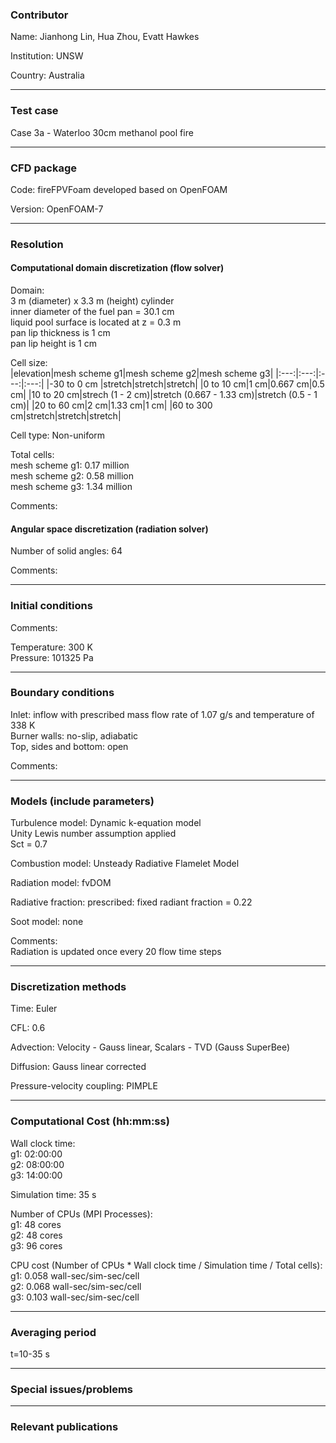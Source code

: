 
### Contributor
Name: Jianhong Lin, Hua Zhou, Evatt Hawkes

Institution: UNSW

Country: Australia

------------------

### Test case

Case 3a - Waterloo 30cm methanol pool fire

------------------

### CFD package
Code: fireFPVFoam developed based on OpenFOAM

Version: OpenFOAM-7

------------------

### Resolution

#### Computational domain discretization (flow solver)
Domain:   
3 m (diameter) x 3.3 m (height) cylinder  
inner diameter of the fuel pan = 30.1 cm  
liquid pool surface is located at z = 0.3 m  
pan lip thickness is 1 cm  
pan lip height is 1 cm  

Cell size:  
|elevation|mesh scheme g1|mesh scheme g2|mesh scheme g3|
|:---:|:---:|:---:|:---:|
|-30 to 0 cm |stretch|stretch|stretch|
|0 to 10 cm|1 cm|0.667 cm|0.5 cm|
|10 to 20 cm|strech (1 - 2 cm)|stretch (0.667 - 1.33 cm)|stretch (0.5 - 1 cm)|
|20 to 60 cm|2 cm|1.33 cm|1 cm|
|60 to 300 cm|stretch|stretch|stretch|


Cell type: Non-uniform

Total cells:   
mesh scheme g1: 0.17 million  
mesh scheme g2: 0.58 million  
mesh scheme g3: 1.34 million  

Comments:

#### Angular space discretization (radiation solver)
Number of solid angles: 64

Comments:

------------------

### Initial conditions
Comments:

Temperature: 300 K    
Pressure: 101325 Pa  

------------------

### Boundary conditions

Inlet: inflow with prescribed mass flow rate of 1.07 g/s and temperature of 338 K  
Burner walls: no-slip, adiabatic    
Top, sides and bottom: open  


Comments:


------------------

### Models (include parameters)
Turbulence model: Dynamic k-equation model  
Unity Lewis number assumption applied  
Sct = 0.7  

Combustion model: Unsteady Radiative Flamelet Model  

Radiation model: fvDOM  

Radiative fraction: prescribed: fixed radiant fraction = 0.22   

Soot model: none  

Comments:  
Radiation is updated once every 20 flow time steps

------------------

### Discretization methods
Time: Euler

CFL: 0.6

Advection: Velocity - Gauss linear, Scalars - TVD (Gauss SuperBee)

Diffusion: Gauss linear corrected

Pressure-velocity coupling: PIMPLE

------------------

### Computational Cost (hh:mm:ss)
Wall clock time:  
g1: 02:00:00  
g2: 08:00:00  
g3: 14:00:00  

Simulation time: 35 s

Number of CPUs (MPI Processes):  
g1: 48 cores  
g2: 48 cores  
g3: 96 cores  

CPU cost (Number of CPUs * Wall clock time / Simulation time / Total cells):   
g1: 0.058 wall-sec/sim-sec/cell  
g2: 0.068 wall-sec/sim-sec/cell  
g3: 0.103 wall-sec/sim-sec/cell  

------------------

### Averaging period

t=10-35 s

------------------

### Special issues/problems

------------------

### Relevant publications

